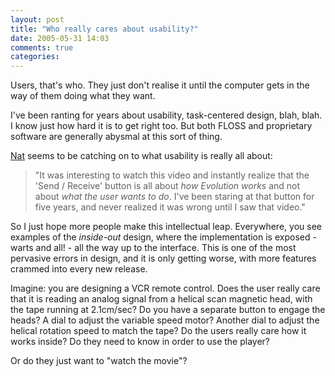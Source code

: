 ```yaml
---
layout: post
title: "Who really cares about usability?"
date: 2005-05-31 14:03
comments: true
categories: 
---
```


Users, that's who.  They just don't realise it until the computer gets in the way of them doing what they want.

I've been ranting for years about usability, task-centered design, blah, blah.  I know just how hard it is to get right too.  But both FLOSS and proprietary software are generally abysmal at this sort of thing. 

[Nat](http://nat.org/2005/may/#30-May-2005-10:23-CEST) seems to be catching on to what usability is really all about:

> "It was interesting to watch this video and instantly realize that the 'Send /
> Receive' button is all about *how Evolution works* and not about *what
> the user wants to do*. I've been staring at that button for five years,
> and never realized it was wrong until I saw that video."

So I just hope more people make this intellectual leap.  Everywhere, you see examples of the *inside-out* design, where the implementation is exposed - warts and all! - all the way up to the interface.  This is one of the most pervasive errors in design, and it is only getting worse, with more features crammed into every new release.

Imagine: you are designing a VCR remote control.  Does the user really care that it is reading an analog signal from a helical scan magnetic head, with the tape running at 2.1cm/sec?  Do you have a separate button to engage the heads?  A dial to adjust the variable speed motor?  Another dial to adjust the helical rotation speed to match the tape?  Do the users really care how it works inside?  Do they need to know in order to use the player?

Or do they just want to "watch the movie"?
